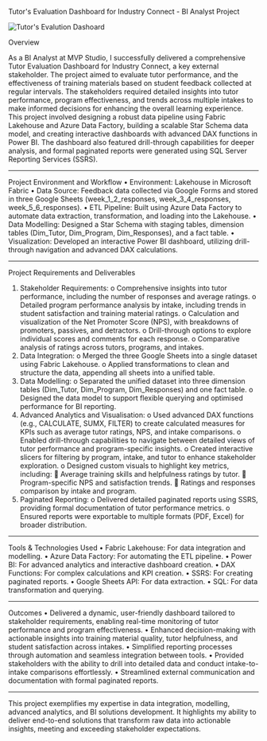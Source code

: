 Tutor's Evaluation Dashboard for Industry Connect - BI Analyst Project


![Tutor's Evalution Dashoard](https://github.com/user-attachments/assets/e1261dcf-3965-46c9-917b-33003cabaa4e)

Overview

As a BI Analyst at MVP Studio, I successfully delivered a comprehensive Tutor Evaluation Dashboard for Industry Connect, a key external stakeholder. The project aimed to evaluate tutor performance, and the effectiveness of training materials based on student feedback collected at regular intervals. The stakeholders required detailed insights into tutor performance, program effectiveness, and trends across multiple intakes to make informed decisions for enhancing the overall learning experience.
This project involved designing a robust data pipeline using Fabric Lakehouse and Azure Data Factory, building a scalable Star Schema data model, and creating interactive dashboards with advanced DAX functions in Power BI. The dashboard also featured drill-through capabilities for deeper analysis, and formal paginated reports were generated using SQL Server Reporting Services (SSRS).
________________________________________
Project Environment and Workflow
•	Environment: Lakehouse in Microsoft Fabric
•	Data Source: Feedback data collected via Google Forms and stored in three Google Sheets (week_1_2_responses, week_3_4_responses, week_5_6_responses).
•	ETL Pipeline: Built using Azure Data Factory to automate data extraction, transformation, and loading into the Lakehouse.
•	Data Modelling: Designed a Star Schema with staging tables, dimension tables (Dim_Tutor, Dim_Program, Dim_Responses), and a fact table.
•	Visualization: Developed an interactive Power BI dashboard, utilizing drill-through navigation and advanced DAX calculations.
________________________________________
Project Requirements and Deliverables
1.	Stakeholder Requirements:
o	Comprehensive insights into tutor performance, including the number of responses and average ratings.
o	Detailed program performance analysis by intake, including trends in student satisfaction and training material ratings.
o	Calculation and visualization of the Net Promoter Score (NPS), with breakdowns of promoters, passives, and detractors.
o	Drill-through options to explore individual scores and comments for each response.
o	Comparative analysis of ratings across tutors, programs, and intakes.
2.	Data Integration:
o	Merged the three Google Sheets into a single dataset using Fabric Lakehouse.
o	Applied transformations to clean and structure the data, appending all sheets into a unified table.
3.	Data Modelling:
o	Separated the unified dataset into three dimension tables (Dim_Tutor, Dim_Program, Dim_Responses) and one fact table.
o	Designed the data model to support flexible querying and optimised performance for BI reporting.
4.	Advanced Analytics and Visualisation:
o	Used advanced DAX functions (e.g., CALCULATE, SUMX, FILTER) to create calculated measures for KPIs such as average tutor ratings, NPS, and intake comparisons.
o	Enabled drill-through capabilities to navigate between detailed views of tutor performance and program-specific insights.
o	Created interactive slicers for filtering by program, intake, and tutor to enhance stakeholder exploration.
o	Designed custom visuals to highlight key metrics, including:
	Average training skills and helpfulness ratings by tutor.
	Program-specific NPS and satisfaction trends.
	Ratings and responses comparison by intake and program.
5.	Paginated Reporting:
o	Delivered detailed paginated reports using SSRS, providing formal documentation of tutor performance metrics.
o	Ensured reports were exportable to multiple formats (PDF, Excel) for broader distribution.
________________________________________
Tools & Technologies Used
•	Fabric Lakehouse: For data integration and modelling.
•	Azure Data Factory: For automating the ETL pipeline.
•	Power BI: For advanced analytics and interactive dashboard creation.
•	DAX Functions: For complex calculations and KPI creation.
•	SSRS: For creating paginated reports.
•	Google Sheets API: For data extraction.
•	SQL: For data transformation and querying.
________________________________________
Outcomes
•	Delivered a dynamic, user-friendly dashboard tailored to stakeholder requirements, enabling real-time monitoring of tutor performance and program effectiveness.
•	Enhanced decision-making with actionable insights into training material quality, tutor helpfulness, and student satisfaction across intakes.
•	Simplified reporting processes through automation and seamless integration between tools.
•	Provided stakeholders with the ability to drill into detailed data and conduct intake-to-intake comparisons effortlessly.
•	Streamlined external communication and documentation with formal paginated reports.
________________________________________
This project exemplifies my expertise in data integration, modelling, advanced analytics, and BI solutions development. It highlights my ability to deliver end-to-end solutions that transform raw data into actionable insights, meeting and exceeding stakeholder expectations.
